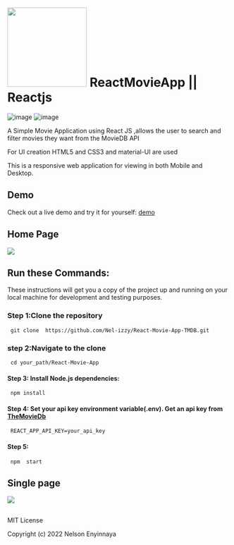 # <img src="https://www.themoviedb.org/assets/2/v4/logos/v2/blue_short-8e7b30f73a4020692ccca9c88bafe5dcb6f8a62a4c6bc55cd9ba82bb2cd95f6c.svg" width='180px'/> ReactMovieApp || Reactjs

![image](https://user-images.githubusercontent.com/65393068/150739020-a4404c03-9f6c-45a4-975c-712c2a827134.png)
![image](https://user-images.githubusercontent.com/65393068/150742272-f88c16e0-3aae-4990-be68-f6f4e393277e.png)

A Simple Movie Application using React JS ,allows the user to search and filter movies they want from the MovieDB API

For UI creation HTML5 and CSS3 and material-UI are used

This is a responsive web application for viewing in both Mobile and Desktop.

## Demo

Check out a live demo and try it for yourself: [demo](https://movyz.netlify.app/)

<!-- # ScreenShots -->

## Home Page

<kbd><img src="https://drive.google.com/uc?id=1fEpBRkFQvX3zhUDGflPHDEq7e_j8AZWP"/></kbd>

## Run these Commands:

These instructions will get you a copy of the project up and running on your local machine for development and testing purposes.

### Step 1:Clone the repository

     git clone  https://github.com/Nel-izzy/React-Movie-App-TMDB.git

### step 2:Navigate to the clone

     cd your_path/React-Movie-App

#### Step 3: Install Node.js dependencies:

     npm install

#### Step 4: Set your api key environment variable(.env). Get an api key from [TheMovieDb](https://www.themoviedb.org/)

     REACT_APP_API_KEY=your_api_key

#### Step 5:

     npm  start

## Single page

<kbd><img src="https://drive.google.com/uc?id=14xckC8Zbrvz2rUuHkh084pNZVnoarz-J"/></kbd>

##

MIT License

Copyright (c) 2022 Nelson Enyinnaya

<!-- <div>
      <kbd><img src="https://drive.google.com/uc?id=1-Ne-XbWZt1y2Tj6rh3VcJ2eQPcZXC0ci"  height='535' width='440' /> </kbd>
      <kbd><img src="https://drive.google.com/uc?id=1aK9Y8T847hrKUvVxHXkN3I9Ch2fam3Dz" height='535' width='290' /></kbd>
</div> -->

<!-- ----------------------------------------------------------------------------------- -->
